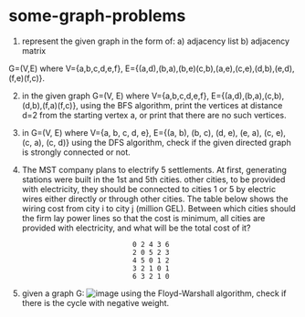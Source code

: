 # some-graph-problems

1. represent the given graph in the form of:
    a) adjacency list
    b) adjacency matrix
    
G=(V,E) where V={a,b,c,d,e,f},
E={(a,d),(b,a),(b,e)(c,b),(a,e),(c,e),(d,b),(e,d),(f,e)(f,c)}. 



2. in the given graph G=(V, E) where V={a,b,c,d,e,f},   E={(a,d),(b,a),(c,b),(d,b),(f,a)(f,c)},
   using the BFS algorithm, print the vertices at distance d=2 from the starting vertex a, or print that there are no such vertices.
   
   
3. in G=(V, E) where V={a, b, c, d, e},   E={(a, b), (b, c), (d, e), (e, a), (c, e), (c, a), (c, d)}
   using the DFS algorithm, check if the given directed graph is strongly connected or not.
   
   
4. The MST company plans to electrify 5 settlements.
At first, generating stations were built in the 1st and 5th cities. other cities, to be provided with electricity, they should be connected to cities 1 or 5 by electric wires either directly or through other cities.
The table below shows the wiring cost from city i to city j (million GEL). Between which cities should the firm lay power lines so that the cost is minimum, all cities are provided with electricity, and what will be the total cost of it?
                                  
                                  0 2 4 3 6
                                  2 0 5 2 3
                                  4 5 0 1 2
                                  3 2 1 0 1
                                  6 3 2 1 0
                                  
                                 
5. given a graph G: ![image](https://user-images.githubusercontent.com/77808909/197341153-2224f4c7-7bf7-4e1e-8726-a2c97c1c6e54.png)
   using the Floyd-Warshall algorithm, check if there is the cycle with negative weight.
